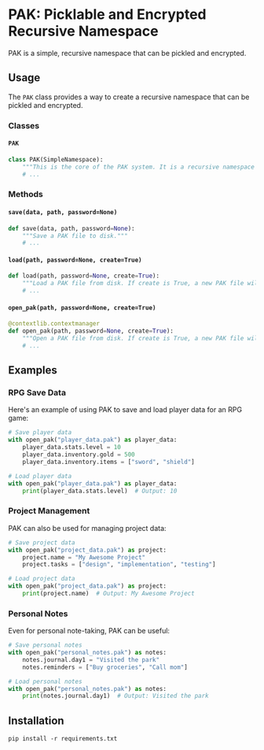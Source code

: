 # PAK: Picklable and Encrypted Recursive Namespace

PAK is a simple, recursive namespace that can be pickled and encrypted.


## Usage

The `PAK` class provides a way to create a recursive namespace that can be pickled and encrypted.

### Classes

#### `PAK`

```py
class PAK(SimpleNamespace):
    """This is the core of the PAK system. It is a recursive namespace that can be pickled and encrypted."""
    # ...
```

### Methods

#### `save(data, path, password=None)`

```py
def save(data, path, password=None):
    """Save a PAK file to disk."""
    # ...
```

#### `load(path, password=None, create=True)`

```py
def load(path, password=None, create=True):
    """Load a PAK file from disk. If create is True, a new PAK file will be created if one does not exist."""
    # ...
```

#### `open_pak(path, password=None, create=True)`

```py
@contextlib.contextmanager
def open_pak(path, password=None, create=True):
    """Open a PAK file from disk. If create is True, a new PAK file will be created if one does not exist. Saves the PAK file on exit."""
    # ...
```

## Examples

### RPG Save Data

Here's an example of using PAK to save and load player data for an RPG game:

```py
# Save player data
with open_pak("player_data.pak") as player_data:
    player_data.stats.level = 10
    player_data.inventory.gold = 500
    player_data.inventory.items = ["sword", "shield"]

# Load player data
with open_pak("player_data.pak") as player_data:
    print(player_data.stats.level)  # Output: 10
```

### Project Management

PAK can also be used for managing project data:

```py
# Save project data
with open_pak("project_data.pak") as project:
    project.name = "My Awesome Project"
    project.tasks = ["design", "implementation", "testing"]

# Load project data
with open_pak("project_data.pak") as project:
    print(project.name)  # Output: My Awesome Project
```

### Personal Notes

Even for personal note-taking, PAK can be useful:

```py
# Save personal notes
with open_pak("personal_notes.pak") as notes:
    notes.journal.day1 = "Visited the park"
    notes.reminders = ["Buy groceries", "Call mom"]

# Load personal notes
with open_pak("personal_notes.pak") as notes:
    print(notes.journal.day1)  # Output: Visited the park
```

## Installation

```commandline
pip install -r requirements.txt
```